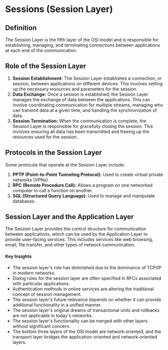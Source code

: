 # Sessions (Session Layer)

## Definition
The Session Layer is the fifth layer of the OSI model and is responsible for establishing, managing, and terminating connections between applications at each end of the communication.

## Role of the Session Layer
1. **Session Establishment:** The Session Layer establishes a connection, or session, between applications on different devices. This involves setting up the necessary resources and parameters for the session.
2. **Data Exchange:** Once a session is established, the Session Layer manages the exchange of data between the applications. This can involve coordinating communication for multiple streams, managing who can transmit data at a given time, and handling the synchronization of data.
3. **Session Termination:** When the communication is complete, the Session Layer is responsible for gracefully closing the session. This involves ensuring all data has been transmitted and freeing up the resources used for the session.

## Protocols in the Session Layer
Some protocols that operate at the Session Layer include:
1. **PPTP (Point-to-Point Tunneling Protocol):** Used to create virtual private networks (VPNs).
2. **RPC (Remote Procedure Call):** Allows a program on one networked computer to call a function on another.
3. **SQL (Structured Query Language):** Used to manage and manipulate databases.

## Session Layer and the Application Layer
The Session Layer provides the control structure for communication between applications, which can be used by the Application Layer to provide user-facing services. This includes services like web browsing, email, file transfer, and other types of network communication.

#### Key Insights

- The session layer's role has diminished due to the dominance of TCP/IP in modern networks.
- Dialog rules for the session layer are often specified in RFCs associated with particular applications.
- Authentication methods in online services are altering the traditional concept of session management.
- The session layer's future relevance depends on whether it can provide additional functionality in a unified manner.
- The session layer's original dreams of transactional units and rollbacks are not applicable in today's networks.
- The session layer's functionality can be merged with other layers without significant concern.
- The bottom three layers of the OSI model are network-oriented, and the transport layer bridges the application-oriented and network-oriented layers.